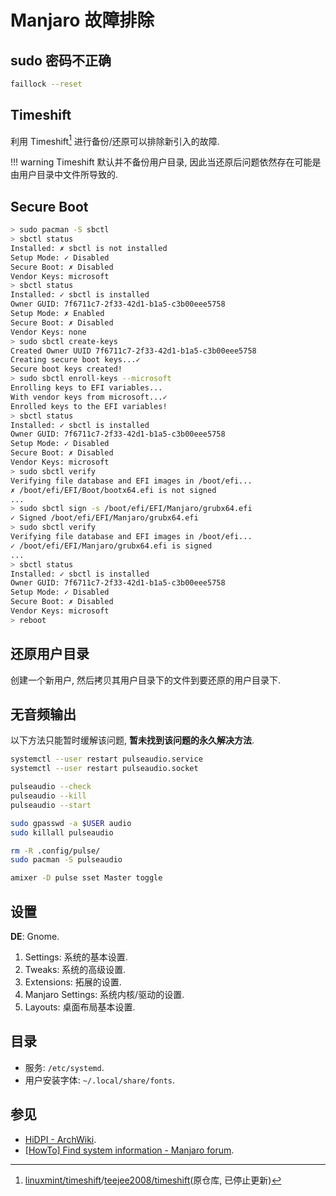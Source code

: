 # Manjaro 故障排除

## sudo 密码不正确

```sh
faillock --reset
```

## Timeshift

利用 Timeshift[^1] 进行备份/还原可以排除新引入的故障.

!!! warning
    Timeshift 默认并不备份用户目录, 因此当还原后问题依然存在可能是由用户目录中文件所导致的.

## Secure Boot

```sh
> sudo pacman -S sbctl
> sbctl status
Installed: ✗ sbctl is not installed
Setup Mode: ✓ Disabled
Secure Boot: ✗ Disabled
Vendor Keys: microsoft
> sbctl status
Installed: ✓ sbctl is installed
Owner GUID: 7f6711c7-2f33-42d1-b1a5-c3b00eee5758
Setup Mode: ✗ Enabled
Secure Boot: ✗ Disabled
Vendor Keys: none
> sudo sbctl create-keys
Created Owner UUID 7f6711c7-2f33-42d1-b1a5-c3b00eee5758
Creating secure boot keys...✓ 
Secure boot keys created!
> sudo sbctl enroll-keys --microsoft
Enrolling keys to EFI variables...
With vendor keys from microsoft...✓ 
Enrolled keys to the EFI variables!
> sbctl status
Installed: ✓ sbctl is installed
Owner GUID: 7f6711c7-2f33-42d1-b1a5-c3b00eee5758
Setup Mode: ✓ Disabled
Secure Boot: ✗ Disabled
Vendor Keys: microsoft
> sudo sbctl verify
Verifying file database and EFI images in /boot/efi...
✗ /boot/efi/EFI/Boot/bootx64.efi is not signed
...
> sudo sbctl sign -s /boot/efi/EFI/Manjaro/grubx64.efi
✓ Signed /boot/efi/EFI/Manjaro/grubx64.efi
> sudo sbctl verify
Verifying file database and EFI images in /boot/efi...
✓ /boot/efi/EFI/Manjaro/grubx64.efi is signed
...
> sbctl status
Installed: ✓ sbctl is installed
Owner GUID: 7f6711c7-2f33-42d1-b1a5-c3b00eee5758
Setup Mode: ✓ Disabled
Secure Boot: ✗ Disabled
Vendor Keys: microsoft
> reboot
```

## 还原用户目录

创建一个新用户, 然后拷贝其用户目录下的文件到要还原的用户目录下.

## 无音频输出

以下方法只能暂时缓解该问题, **暂未找到该问题的永久解决方法**.

```sh
systemctl --user restart pulseaudio.service
systemctl --user restart pulseaudio.socket

pulseaudio --check
pulseaudio --kill
pulseaudio --start

sudo gpasswd -a $USER audio
sudo killall pulseaudio

rm -R .config/pulse/
sudo pacman -S pulseaudio

amixer -D pulse sset Master toggle
```

## 设置

**DE**: Gnome.

1. Settings: 系统的基本设置.
2. Tweaks: 系统的高级设置.
3. Extensions: 拓展的设置.
4. Manjaro Settings: 系统内核/驱动的设置.
5. Layouts: 桌面布局基本设置.

## 目录

- 服务: `/etc/systemd`.
- 用户安装字体: `~/.local/share/fonts`.

## 参见

- [HiDPI - ArchWiki](https://wiki.archlinux.org/title/HiDPI).
- [[HowTo] Find system information - Manjaro forum](https://forum.manjaro.org/t/howto-find-system-information/105212).

[^1]: [linuxmint/timeshift](https://github.com/linuxmint/timeshift)/[teejee2008/timeshift](https://github.com/teejee2008/timeshift)(原仓库, 已停止更新)
